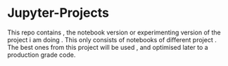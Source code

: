 # Jupyter-Projects
This repo contains , the notebook  version or experimenting version of the project i am doing . This only consists of notebooks of different project . The best ones from this project will be used  , and optimised later to a production grade code. 
